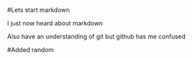 #Lets start markdown

I just now heard about markdown

Also have an understanding of git but github has me confused

#Added random

